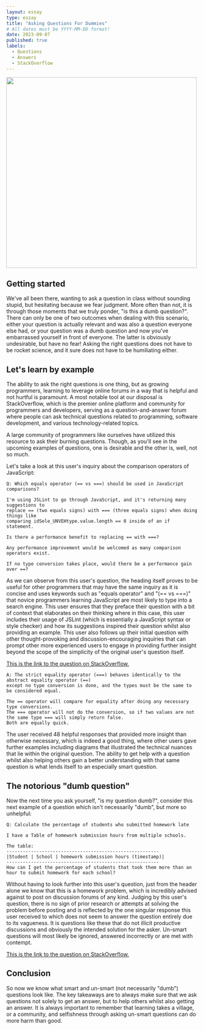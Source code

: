 ```yaml
---
layout: essay
type: essay
title: "Asking Questions For Dummies"
# All dates must be YYYY-MM-DD format!
date: 2023-09-07
published: true
labels:
  - Questions
  - Answers
  - StackOverflow
---
```


<img width="500px" class="rounded float-start pe-4" src="https://3.bp.blogspot.com/-UN8Awz7zrNk/XIjLnX7El-I/AAAAAAAABvc/nfLh4oi7hoMklfu2CUZhXGWgQ8JMsXNWQCLcBGAs/s1600/mtbunnies250c.png">

## Getting started

We've all been there, wanting to ask a question in class without sounding stupid, but hesitating because we fear judgment. More often than not, it is through those moments that we truly ponder, "is this a dumb question?". There can only be one of two outcomes when dealing with this scenario, either your question is actually relevant and was also a question everyone else had, or your question was a dumb question and now you've embarrassed yourself in front of everyone. The latter is obviously undesirable, but have no fear! Asking the right questions does not have to be rocket science, and it sure does not have to be humiliating either.

## Let's learn by example

The ability to ask the right questions is one thing, but as growing programmers, learning to leverage online forums in a way that is helpful and not hurtful is paramount. A most notable tool at our disposal is StackOverflow, which is the premier online platform and community for programmers and developers, serving as a question-and-answer forum where people can ask technical questions related to programming, software development, and various technology-related topics.

A large community of programmers like ourselves have utilized this resource to ask their burning questions. Though, as you'll see in the upcoming examples of questions, one is desirable and the other is, well, not so much.

Let's take a look at this user's inquiry about the comparison operators of JavaScript:

```
Q: Which equals operator (== vs ===) should be used in JavaScript comparisons?

I'm using JSLint to go through JavaScript, and it's returning many suggestions to
replace == (two equals signs) with === (three equals signs) when doing things like
comparing idSele_UNVEHtype.value.length == 0 inside of an if statement.

Is there a performance benefit to replacing == with ===?

Any performance improvement would be welcomed as many comparison operators exist.

If no type conversion takes place, would there be a performance gain over ==?
```

As we can observe from this user's question, the heading itself proves to be useful for other programmers that may have the same inquiry as it is concise and uses keywords such as "equals operator" and "(== vs ===)" that novice programmers learning JavaScript are most likely to type into a search engine. This user ensures that they preface their question with a bit of context that elaborates on their thinking where in this case, this user includes their usage of JSLint (which is essentially a JavaScript syntax or style checker) and how its suggestions inspired their question whilst also providing an example. This user also follows up their initial question with other thought-provoking and discussion-encouraging inquiries that can prompt other more experienced users to engage in providing further insight beyond the scope of the simplicity of the original user's question itself. 

[This is the link to the question on StackOverflow.](https://stackoverflow.com/questions/359494/which-equals-operator-vs-should-be-used-in-javascript-comparisons)

```
A: The strict equality operator (===) behaves identically to the abstract equality operator (==)
except no type conversion is done, and the types must be the same to be considered equal.

The == operator will compare for equality after doing any necessary type conversions.
The === operator will not do the conversion, so if two values are not the same type === will simply return false.
Both are equally quick.
```
 
The user received 48 helpful responses that provided more insight than otherwise necessary, which is indeed a good thing, where other users gave further examples including diagrams that illustrated the technical nuances that lie within the original question. The ability to get help with a question whilst also helping others gain a better understanding with that same question is what lends itself to an especially smart question.

## The notorious "dumb question"

Now the next time you ask yourself, "is my question dumb?", consider this next example of a question which isn't necessarily "dumb", but more so unhelpful:

```
Q: Calculate the percentage of students who submitted homework late

I have a Table of homework submission hours from multiple schools.

The table:
--------------------------------------------------------
|Student | School | homework submission hours (timestamp)|
--------------------------------------------------------
How can I get the percentage of students that took them more than an hour to submit homework for each school?
```

Without having to look further into this user's question, just from the header alone we know that this is a homework problem, which is incredibly advised against to post on discussion forums of any kind. Judging by this user's question, there is no sign of prior research or attempts at solving the problem before posting and is reflected by the one singular response this user received to which does not seem to answer the question entirely due to its vagueness. It is questions like these that do not illicit productive discussions and obviously the intended solution for the asker. Un-smart questions will most likely be ignored, answered incorrectly or are met with contempt.

[This is the link to the question on StackOverflow.](https://stackoverflow.com/questions/66262550/calculate-the-percentage-of-students-who-submitted-homework-late)

## Conclusion

So now we know what smart and un-smart (not necessarily "dumb") questions look like. The key takeaways are to always make sure that we ask questions not solely to get an answer, but to help others whilst also getting an answer. It is always important to remember that learning takes a village, or a community, and selfishness through asking un-smart questions can do more harm than good. 

